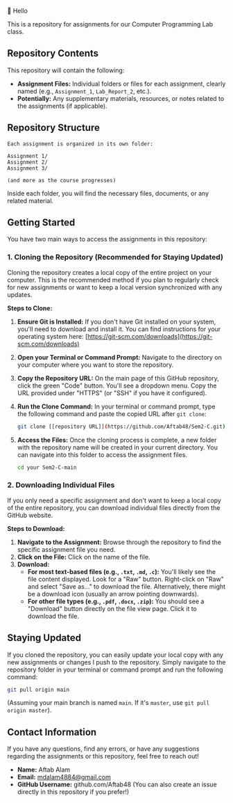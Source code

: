 
👋 Hello

This is a repository for assignments for our Computer Programming Lab class.

## Repository Contents

This repository will contain the following:

* **Assignment Files:** Individual folders or files for each assignment, clearly named (e.g., `Assignment_1`, `Lab_Report_2`, etc.).
* **Potentially:** Any supplementary materials, resources, or notes related to the assignments (if applicable).

## Repository Structure
```
Each assignment is organized in its own folder:

Assignment 1/
Assignment 2/
Assignment 3/

(and more as the course progresses)
```


Inside each folder, you will find the necessary files, documents, or any related material.

## Getting Started

You have two main ways to access the assignments in this repository:

### 1. Cloning the Repository (Recommended for Staying Updated)

Cloning the repository creates a local copy of the entire project on your computer. This is the recommended method if you plan to regularly check for new assignments or want to keep a local version synchronized with any updates.

**Steps to Clone:**

1.  **Ensure Git is Installed:** If you don't have Git installed on your system, you'll need to download and install it. You can find instructions for your operating system here: [https://git-scm.com/downloads](https://git-scm.com/downloads)
2.  **Open your Terminal or Command Prompt:** Navigate to the directory on your computer where you want to store the repository.
3.  **Copy the Repository URL:** On the main page of this GitHub repository, click the green "Code" button. You'll see a dropdown menu. Copy the URL provided under "HTTPS" (or "SSH" if you have it configured).
4.  **Run the Clone Command:** In your terminal or command prompt, type the following command and paste the copied URL after `git clone`:

    ```bash
    git clone [[repository URL]](https://github.com/Aftab48/Sem2-C.git)
    ```

5.  **Access the Files:** Once the cloning process is complete, a new folder with the repository name will be created in your current directory. You can navigate into this folder to access the assignment files.

    ```bash
    cd your Sem2-C-main
    ```

### 2. Downloading Individual Files

If you only need a specific assignment and don't want to keep a local copy of the entire repository, you can download individual files directly from the GitHub website.

**Steps to Download:**

1.  **Navigate to the Assignment:** Browse through the repository to find the specific assignment file you need.
2.  **Click on the File:** Click on the name of the file.
3.  **Download:**
    * **For most text-based files (e.g., `.txt`, `.md`, `.c`):** You'll likely see the file content displayed. Look for a "Raw" button. Right-click on "Raw" and select "Save as..." to download the file. Alternatively, there might be a download icon (usually an arrow pointing downwards).
    * **For other file types (e.g., `.pdf`, `.docx`, `.zip`):** You should see a "Download" button directly on the file view page. Click it to download the file.

## Staying Updated

If you cloned the repository, you can easily update your local copy with any new assignments or changes I push to the repository. Simply navigate to the repository folder in your terminal or command prompt and run the following command:

```bash
git pull origin main
```

(Assuming your main branch is named `main`. If it's `master`, use `git pull origin master`).

## Contact Information

If you have any questions, find any errors, or have any suggestions regarding the assignments or this repository, feel free to reach out!

* **Name:** Aftab Alam
* **Email:** mdalam4884@gmail.com
* **GitHub Username:** github.com/Aftab48 (You can also create an issue directly in this repository if you prefer!)

